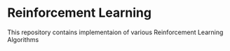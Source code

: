 # Reinforcement Learning
This repository contains implementaion of various Reinforcement Learning Algorithms
